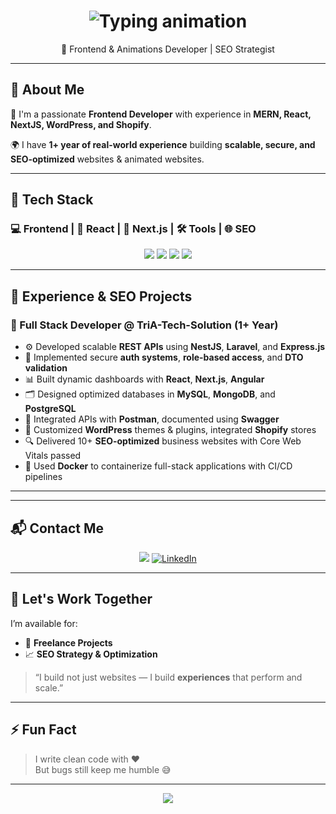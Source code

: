 <!-- Typing animation header -->
<h1 align="center">
  <img src="https://readme-typing-svg.herokuapp.com/?font=Fira+Code&size=28&pause=1000&center=true&vCenter=true&width=700&lines=Hi%2C+I'm+Ali+Muhammad;Full+Stack+Web+Developer;MERN+%2F+LAMP+%2F+CMS+Specialist;+WordPress+%7C+Shopify+%7C+SEO+Expert;Clean+Code+Advocate+%F0%9F%92%AA" alt="Typing animation" />
</h1>

<p align="center">
  🚀 Frontend & Animations Developer | SEO Strategist
</p>


---

## 🧠 About Me

🎯 I'm a passionate **Frontend Developer** with experience in **MERN, React, NextJS, WordPress, and Shopify**.

🌍 I have **1+ year of real-world experience** building **scalable, secure, and SEO-optimized** websites & animated websites.



---

## 🔧 Tech Stack

### 💻 Frontend | 🧠 React | 💾 Next.js | 🛠️ Tools | 🌐  SEO

<p align="center">
  <!-- Frontend -->
  <img src="https://img.shields.io/badge/-React-61DAFB?logo=react&logoColor=white&style=for-the-badge" />
  <img src="https://img.shields.io/badge/-Next.js-000000?logo=next.js&logoColor=white&style=for-the-badge" />
  <img src="https://img.shields.io/badge/-Angular-DD0031?logo=angular&logoColor=white&style=for-the-badge" />
  <img src="https://img.shields.io/badge/-Bootstrap-7952B3?logo=bootstrap&logoColor=white&style=for-the-badge" />
</p>





---

## 💼 Experience & SEO Projects

### 🏢 Full Stack Developer @ TriA-Tech-Solution (1+ Year)

- ⚙️ Developed scalable **REST APIs** using **NestJS**, **Laravel**, and **Express.js**
- 🔐 Implemented secure **auth systems**, **role-based access**, and **DTO validation**
- 📊 Built dynamic dashboards with **React**, **Next.js**, **Angular**
- 🗂️ Designed optimized databases in **MySQL**, **MongoDB**, and **PostgreSQL**
- 🧠 Integrated APIs with **Postman**, documented using **Swagger**
- 🧩 Customized **WordPress** themes & plugins, integrated **Shopify** stores
- 🔍 Delivered 10+ **SEO-optimized** business websites with Core Web Vitals passed
- 🐳 Used **Docker** to containerize full-stack applications with CI/CD pipelines

---

---

## 📬 Contact Me

<p align="center">
  <a href="mailto:ranaabdullah90800@gmail.com"><img src="https://img.shields.io/badge/Gmail-D14836?logo=gmail&logoColor=white&style=for-the-badge"></a>
<!--   <a href="https://wa.me/923452503136" target="_blank">
    <img src="https://img.shields.io/badge/WhatsApp-25D366?logo=whatsapp&logoColor=white&style=for-the-badge" alt="WhatsApp">
  </a> -->
  <a href="https://www.linkedin.com/in/ali-mehboob-muhammad/" target="_blank">
  <img src="https://img.shields.io/badge/LinkedIn-0A66C2?logo=linkedin&logoColor=white&style=for-the-badge" alt="LinkedIn" />
</a>
</p>

---

## 🤝 Let's Work Together

I’m available for:

- 🔧 **Freelance Projects**
- 📈 **SEO Strategy & Optimization**

> “I build not just websites — I build **experiences** that perform and scale.”

---

## ⚡ Fun Fact

> I write clean code with ❤️  
> But bugs still keep me humble 😅

---

<p align="center">
  <img src="https://capsule-render.vercel.app/api?type=waving&color=gradient&height=120&section=footer"/>
</p>
